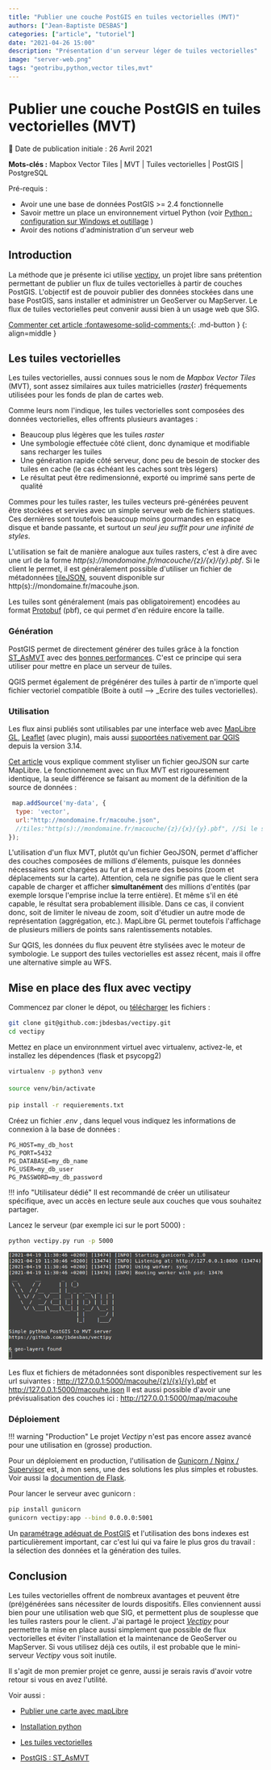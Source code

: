 ```yaml
---
title: "Publier une couche PostGIS en tuiles vectorielles (MVT)"
authors: ["Jean-Baptiste DESBAS"]
categories: ["article", "tutoriel"]
date: "2021-04-26 15:00"
description: "Présentation d'un serveur léger de tuiles vectorielles"
image: "server-web.png"
tags: "geotribu,python,vector tiles,mvt"
---
```


# Publier une couche PostGIS en tuiles vectorielles (MVT)

:calendar: Date de publication initiale : 26 Avril 2021

**Mots-clés :** Mapbox Vector Tiles | MVT | Tuiles vectorielles | PostGIS | PostgreSQL

Pré-requis :

- Avoir une une base de données PostGIS >= 2.4 fonctionnelle
- Savoir mettre un place un environnement virtuel Python (voir [Python : configuration sur Windows et outillage](https://static.geotribu.fr/articles/2020/2020-06-19_setup_python/) )
- Avoir des notions d'administration d'un serveur web

## Introduction

La méthode que je présente ici utilise [vectipy](https://github.com/jbdesbas/vectipy), un projet libre sans prétention permettant de publier un flux de tuiles vectorielles à partir de couches PostGIS. L'objectif est de pouvoir publier des données stockées dans une base PostGIS, sans installer et administrer un GeoServer ou MapServer. Le flux de tuiles vectorielles peut convenir aussi bien à un usage web que SIG.

[Commenter cet article :fontawesome-solid-comments:](#__comments){: .md-button }
{: align=middle }

## Les tuiles vectorielles

Les tuiles vectorielles, aussi connues sous le nom de _Mapbox Vector Tiles_ (MVT), sont assez similaires aux tuiles matricielles (_raster_) fréquements utilisées pour les fonds de plan de cartes web.

Comme leurs nom l'indique, les tuiles vectorielles sont composées des données vectorielles, elles offrents plusieurs avantages :
- Beaucoup plus légères que les tuiles _raster_
- Une symbologie effectuée côté client, donc dynamique et modifiable sans recharger les tuiles
- Une génération rapide côté serveur, donc peu de besoin de stocker des tuiles en cache (le cas échéant les caches sont très légers)
- Le résultat peut être redimensionné, exporté ou imprimé sans perte de qualité

Commes pour les tuiles raster, les tuiles vecteurs pré-générées peuvent être stockées et servies avec un simple serveur web de fichiers statiques. Ces dernières sont toutefois beaucoup moins gourmandes en espace disque et bande passante, et surtout *un seul jeu suffit pour une infinité de styles*.

L'utilisation se fait de manière analogue aux tuiles rasters, c'est à dire avec une url de la forme _http(s)://mondomaine.fr/macouche/{z}/{x}/{y}.pbf_. Si le client le permet, il est généralement possible d'utiliser un fichier de métadonnées [tileJSON](https://docs.mapbox.com/help/glossary/tilejson/), souvent disponible sur http(s)://mondomaine.fr/macouhe.json.

Les tuiles sont généralement (mais pas obligatoirement) encodées au format [Protobuf](https://wiki.openstreetmap.org/wiki/PBF_Format) (pbf), ce qui permet d'en réduire encore la taille.

### Génération
PostGIS permet de directement générer des tuiles grâce à la fonction [ST_AsMVT](https://postgis.net/docs/ST_AsMVT.html) avec des [bonnes performances](https://blog.cleverelephant.ca/2019/08/postgis-3-mvt.html). C'est ce principe qui sera utiliser pour mettre en place un serveur de tuiles.

QGIS permet également de prégénérer des tuiles à partir de n'importe quel fichier vectoriel compatible (Boite à outil --> _Ecrire des tuiles vectorielles).

### Utilisation
Les flux ainsi publiés sont utilisables par une interface web avec [MapLibre GL](https://github.com/maplibre/maplibre-gl-js), [Leaflet](https://github.com/Leaflet/Leaflet) (avec plugin), mais aussi [supportées nativement par QGIS](https://makina-corpus.com/blog/metier/2020/qgis-nouveau-support-tuiles-rasters-vectorielles) depuis la version 3.14.

[Cet article](https://static.geotribu.fr/articles/2021/2021-02-23_carte_ligne_libre/) vous explique comment styliser un fichier geoJSON sur carte MapLibre. Le fonctionnement avec un flux MVT est rigouresement identique, la seule différence se faisant au moment de la définition de la source de données :

```javascript
 map.addSource('my-data', {
  type: 'vector',
  url:"http://mondomaine.fr/macouhe.json",
  //tiles:"http(s)://mondomaine.fr/macouche/{z}/{x}/{y}.pbf", //Si le serveur ne fournis pas de fichier TileJSON
});
```
L'utilisation d'un flux MVT, plutôt qu'un fichier GeoJSON, permet d'afficher des couches composées de millions d'élements, puisque les données nécessaires sont chargées au fur et à mesure des besoins (zoom et déplacements sur la carte). Attention, cela ne signifie pas que le client sera capable de charger et afficher **simultanément** des millions d'entités (par exemple lorsque l'emprise inclue la terre entière). Et même s'il en été capable, le résultat sera probablement illisible. Dans ce cas, il convient donc, soit de limiter le niveau de zoom, soit d'étudier un autre mode de représentation (aggrégation, etc.). MapLibre GL permet toutefois l'affichage de plusieurs milliers de points sans ralentissements notables.


Sur QGIS, les données du flux peuvent être stylisées avec le moteur de symbologie. Le support des tuiles vectorielles est assez récent, mais il offre une alternative simple au WFS.


## Mise en place des flux avec vectipy

Commencez par cloner le dépot, ou [télécharger](https://github.com/jbdesbas/vectipy/archive/refs/heads/main.zip) les fichiers :

```bash
git clone git@github.com:jbdesbas/vectipy.git
cd vectipy
```

Mettez en place un environnment virtuel avec virtualenv, activez-le, et installez les dépendences (flask et psycopg2)

```bash
virtualenv -p python3 venv

source venv/bin/activate

pip install -r requierements.txt
```

Créez un fichier _.env_ , dans lequel vous indiquez les informations de connexion à la base de données :

```
PG_HOST=my_db_host
PG_PORT=5432
PG_DATABASE=my_db_name
PG_USER=my_db_user
PG_PASSWORD=my_db_password
```
!!! info "Utilisateur dédié"
    Il est recommandé de créer un utilisateur spécifique, avec un accès en lecture seule aux couches que vous souhaitez partager.

Lancez le serveur (par exemple ici sur le port 5000) :

```bash
python vectipy.py run -p 5000
```

![screenshot vectipy run](https://raw.githubusercontent.com/jbdesbas/vectipy/main/screenshot1.png)

Les flux et fichiers de métadonnées sont disponibles respectivement sur les url suivantes : http://127.0.0.1:5000/macouhe/{z}/{x}/{y}.pbf et http://127.0.0.1:5000/macouhe.json
Il est aussi possible d'avoir une prévisualisation des couches ici : http://127.0.0.1:5000/map/macouhe

### Déploiement

!!! warning "Production"
    Le projet _Vectipy_ n'est pas encore assez avancé pour une utilisation en (grosse) production.

Pour un déploiement en production, l'utilisation de [Gunicorn / Nginx / Supervisor](https://medium.com/ymedialabs-innovation/deploy-flask-app-with-nginx-using-gunicorn-and-supervisor-d7a93aa07c18) est, à mon sens, une des solutions les plus simples et robustes. Voir aussi la [documention de Flask](https://flask.palletsprojects.com/en/1.1.x/deploying/).

Pour lancer le serveur avec gunicorn :
```bash
pip install gunicorn
gunicorn vectipy:app --bind 0.0.0.0:5001
```

Un [paramétrage adéquat de PostGIS](http://www.postgis.fr/chrome/site/docs/workshop-foss4g/doc/tuning.html) et l'utilisation des bons indexes est particulièrement important, car c'est lui qui va faire le plus gros du travail : la sélection des données et la génération des tuiles.



## Conclusion

Les tuiles vectorielles offrent de nombreux avantages et peuvent être (pré)générées sans nécessiter de lourds dispositifs. Elles conviennent aussi bien pour une utilisation web que SIG, et permettent plus de souplesse que les tuiles rasters pour le client.
J'ai partagé le project [_Vectipy_](https://github.com/jbdesbas/vectipy) pour permettre la mise en place aussi simplement que possible de flux vectorielles et éviter l'installation et la maintenance de GeoServer ou MapServer. Si vous utilisez déjà ces outils, il est probable que le mini-serveur _Vectipy_ vous soit inutile.

Il s'agit de mon premier projet ce genre, aussi je serais ravis d'avoir votre retour si vous en avez l'utilité.


Voir aussi :

- [Publier une carte avec mapLibre](https://static.geotribu.fr/articles/2021/2021-02-23_carte_ligne_libre/)

- [Installation python](https://static.geotribu.fr/articles/2020/2020-06-19_setup_python/)

- [Les tuiles vectorielles](https://docs.mapbox.com/vector-tiles/specification/)

- [PostGIS : ST_AsMVT](https://postgis.net/docs/ST_AsMVT.html)
